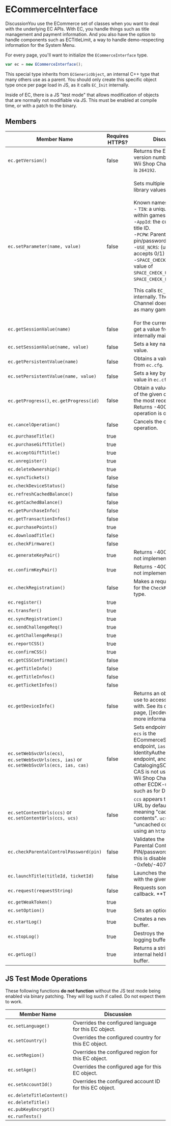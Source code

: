 # ECommerceInterface

DiscussionYou use the ECommerce set of classes when you want to deal with the underlying EC APIs. With EC, you handle things such as title management and payment information. And you also have the option to handle components such as ECTitleLimit, a way to handle demo-respecting information for the System Menu.

For every page, you'll want to initialize the `ECommerceInterface` type.

```javascript
var ec = new ECommerceInterface();
```

This special type inherits from `ECGenericObject`, an internal C++ type that many others use as a parent. You should only create this specific object type once per page load in JS, as it calls `EC_Init` internally.

Inside of EC, there is a JS "test mode" that allows modification of objects that are normally not modifiable via JS. This must be enabled at compile time, or with a patch to the binary.

## Members

<table data-header-hidden><thead><tr><th>Member Name</th><th data-type="checkbox">Requires HTTPS?</th><th>Discussion</th></tr></thead><tbody><tr><td><code>ec.getVersion()</code></td><td>false</td><td>Returns the EC library's version number. As of the Wii Shop Channel v21, this is <code>264192</code>.</td></tr><tr><td><code>ec.setParameter(name, value)</code></td><td>false</td><td><p>Sets multiple internal EC library values.<br><br>Known names are:<br>- <code>TIN</code>: a unique title number within games.<br>-<code>AppId</code>: the current running title ID.<br>-<code>PCPW</code>: Parental Control pin/password.<br>-<code>USE_NCRS</code>: (unknown, accepts 0/1)<br>-<code>SPACE_CHECK_POLICY</code>:with a value of <code>SPACE_CHECK_USER_ONLY</code> or <code>SPACE_CHECK_ENTIRE_FS</code>.</p><p></p><p>This calls <code>EC_SetParameter</code> internally. The Wii Shop Channel does not set a TIN as many games might.</p></td></tr><tr><td><code>ec.getSessionValue(name)</code></td><td>false</td><td>For the current EC object, get a value from an internally maintained type.</td></tr><tr><td><code>ec.setSessionValue(name, value)</code></td><td>false</td><td>Sets a key named <code>name</code>  to a value.</td></tr><tr><td><code>ec.getPersistentValue(name)</code></td><td>false</td><td>Obtains a value by name from <code>ec.cfg</code>.</td></tr><tr><td><code>ec.setPersistentValue(name, value)</code></td><td>false</td><td>Sets a key by name to a value in <code>ec.cfg</code>.</td></tr><tr><td><code>ec.getProgress()</code>, <code>ec.getProgress(id)</code></td><td>false</td><td>Obtain a value on the state of the given operation, or the most recent operation. Returns -4007 if no operation is ongoing.</td></tr><tr><td><code>ec.cancelOperation()</code></td><td>false</td><td>Cancels the current operation.</td></tr><tr><td><code>ec.purchaseTitle()</code></td><td>true</td><td></td></tr><tr><td><code>ec.purchaseGiftTitle()</code></td><td>true</td><td></td></tr><tr><td><code>ec.acceptGiftTitle()</code></td><td>true</td><td></td></tr><tr><td><code>ec.unregister()</code></td><td>true</td><td></td></tr><tr><td><code>ec.deleteOwnership()</code></td><td>true</td><td></td></tr><tr><td><code>ec.syncTickets()</code></td><td>false</td><td></td></tr><tr><td><code>ec.checkDeviceStatus()</code></td><td>false</td><td></td></tr><tr><td><code>ec.refreshCachedBalance()</code></td><td>false</td><td></td></tr><tr><td><code>ec.getCachedBalance()</code></td><td>false</td><td></td></tr><tr><td><code>ec.getPurchaseInfo()</code></td><td>false</td><td></td></tr><tr><td><code>ec.getTransactionInfos()</code></td><td>false</td><td></td></tr><tr><td><code>ec.purchasePoints()</code></td><td>true</td><td></td></tr><tr><td><code>ec.downloadTitle()</code></td><td>false</td><td></td></tr><tr><td><code>ec.checkFirmware()</code></td><td>false</td><td></td></tr><tr><td><code>ec.generateKeyPair()</code></td><td>true</td><td>Returns -4002 - possibly not implemented?</td></tr><tr><td><code>ec.confirmKeyPair()</code></td><td>true</td><td>Returns -4002 - possibly not implemented?</td></tr><tr><td><code>ec.checkRegistration()</code></td><td>false</td><td>Makes a request via ECS for the <code>CheckRegistration</code> type.</td></tr><tr><td><code>ec.register()</code></td><td>true</td><td></td></tr><tr><td><code>ec.transfer()</code></td><td>true</td><td></td></tr><tr><td><code>ec.syncRegistration()</code></td><td>true</td><td></td></tr><tr><td><code>ec.sendChallengeReq()</code></td><td>true</td><td></td></tr><tr><td><code>ec.getChallengeResp()</code></td><td>true</td><td></td></tr><tr><td><code>ec.reportCSS()</code></td><td>true</td><td></td></tr><tr><td><code>ec.confirmCSS()</code></td><td>true</td><td></td></tr><tr><td><code>ec.getCSSConfirmation()</code></td><td>false</td><td></td></tr><tr><td><code>ec.getTitleInfo()</code></td><td>false</td><td></td></tr><tr><td><code>ec.getTitleInfos()</code></td><td>false</td><td></td></tr><tr><td><code>ec.getTicketInfos()</code></td><td>false</td><td></td></tr><tr><td><code>ec.getDeviceInfo()</code></td><td>false</td><td>Returns an object you can use to access information with. See its dedicated page, [[ecdeviceinfo]], for more information.</td></tr><tr><td><code>ec.setWebSvcUrls(ecs)</code>, <code>ec.setWebSvcUrls(ecs, ias)</code> or <code>ec.setWebSvcUrls(ecs, ias, cas)</code></td><td>false</td><td>Sets endpoints for usage. <code>ecs</code>  is the ECommerceSOAP endpoint, <code>ias</code>  is the IdentityAuthenticationSOAP endpoint, and <code>cas</code> is the CatalogingSOAP endpoint. CAS is not used within the Wii Shop Channel - used in other ECDK-utilizing titles, such as for DLC content.</td></tr><tr><td><code>ec.setContentUrls(ccs)</code> or <code>ec.setContentUrls(ccs, ucs)</code></td><td>false</td><td><code>ccs</code> appears to be an <code>http</code> URL by default, presumably meaning "cached contents". <code>ucs</code> may mean "uncached contents", using an <code>https</code> URL.</td></tr><tr><td><code>ec.checkParentalControlPassword(pin)</code></td><td>false</td><td>Validates the given Parental Control PIN/password as a long. If this is disabled, it returns -0xfeb/-4075.</td></tr><tr><td><code>ec.launchTitle(titleId, ticketId)</code></td><td>false</td><td>Launches the passed title with the given ticket.</td></tr><tr><td><code>ec.request(requestString)</code></td><td>false</td><td>Requests something, with a callback. **TODO**</td></tr><tr><td><code>ec.getWeakToken()</code></td><td>true</td><td></td></tr><tr><td><code>ec.setOption()</code></td><td>true</td><td>Sets an option within EC.</td></tr><tr><td><code>ec.startLog()</code></td><td>true</td><td>Creates a new logging buffer.</td></tr><tr><td><code>ec.stopLog()</code></td><td>true</td><td>Destroys the present logging buffer.</td></tr><tr><td><code>ec.getLog()</code></td><td>true</td><td>Returns a string with the internal held log from buffer.</td></tr></tbody></table>

## JS Test Mode Operations

These following functions **do not function** without the JS test mode being enabled via binary patching. They will log such if called. Do not expect them to work.

| Member Name               | Discussion                                              |
| ------------------------- | ------------------------------------------------------- |
| `ec.setLanguage()`        | Overrides the configured language for this EC object.   |
| `ec.setCountry()`         | Overrides the configured country for this EC object.    |
| `ec.setRegion()`          | Overrides the configured region for this EC object.     |
| `ec.setAge()`             | Overrides the configured age for this EC object.        |
| `ec.setAccountId()`       | Overrides the configured account ID for this EC object. |
| `ec.deleteTitleContent()` |                                                         |
| `ec.deleteTitle()`        |                                                         |
| `ec.pubKeyEncrypt()`      |                                                         |
| `ec.runTests()`           |                                                         |
